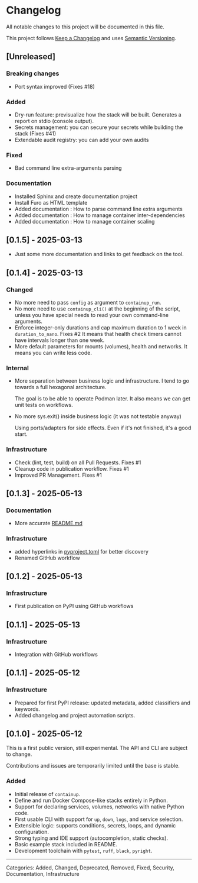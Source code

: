 # Changelog

All notable changes to this project will be documented in this file.

This project follows [Keep a Changelog](https://keepachangelog.com/en/1.0.0/)
and uses [Semantic Versioning](https://semver.org/spec/v2.0.0.html).

## [Unreleased]

### Breaking changes

- Port syntax improved (Fixes #18)

### Added

- Dry-run feature: previsualize how the stack will be built. Generates a report on stdio (console output).
- Secrets management: you can secure your secrets while building the stack (Fixes #41)
- Extendable audit registry: you can add your own audits

### Fixed

- Bad command line extra-arguments parsing

### Documentation

- Installed Sphinx and create documentation project
- Install Furo as HTML template
- Added documentation : How to parse command line extra arguments
- Added documentation : How to manage container inter-dependencies
- Added documentation : How to manage container scaling

## [0.1.5] - 2025-03-13

- Just some more documentation and links to get feedback on the tool.

## [0.1.4] - 2025-03-13

### Changed

- No more need to pass `config` as argument to `containup_run`.
- No more need to use `containup_cli()` at the beginning of the script, unless you have special needs to read
  your own command-line arguments.
- Enforce integer-only durations and cap maximum duration to 1 week in `duration_to_nano`. Fixes #2
  It means that health check timers cannot have intervals longer than one week.
- More default parameters for mounts (volumes), health and networks.
  It means you can write less code.

### Internal

- More separation between business logic and infrastructure. I tend to go towards a full hexagonal architecture.

  The goal is to be able to operate Podman later.
  It also means we can get unit tests on workflows.

- No more sys.exit() inside business logic (it was not testable anyway)

  Using ports/adapters for side effects.
  Even if it's not finished, it's a good start.

### Infrastructure

- Check (lint, test, build) on all Pull Requests. Fixes #1
- Cleanup code in publication workflow. Fixes #1
- Improved PR Management. Fixes #1

## [0.1.3] - 2025-05-13

### Documentation

- More accurate [README.md](README.md)

### Infrastructure

- added hyperlinks in [pyproject.toml](pyproject.toml) for better discovery
- Renamed GitHub workflow

## [0.1.2] - 2025-05-13

### Infrastructure

- First publication on PyPI using GitHub workflows

## [0.1.1] - 2025-05-13

### Infrastructure

- Integration with GitHub workflows

## [0.1.1] - 2025-05-12

### Infrastructure

- Prepared for first PyPI release: updated metadata, added classifiers and keywords.
- Added changelog and project automation scripts.

## [0.1.0] - 2025-05-12

This is a first public version, still experimental. The API and CLI are subject to change.

Contributions and issues are temporarily limited until the base is stable.

### Added

- Initial release of `containup`.
- Define and run Docker Compose-like stacks entirely in Python.
- Support for declaring services, volumes, networks with native Python code.
- First usable CLI with support for `up`, `down`, `logs`, and service selection.
- Extensible logic: supports conditions, secrets, loops, and dynamic configuration.
- Strong typing and IDE support (autocompletion, static checks).
- Basic example stack included in README.
- Development toolchain with `pytest`, `ruff`, `black`, `pyright`.

---

Categories: Added, Changed, Deprecated, Removed, Fixed, Security, Documentation, Infrastructure
